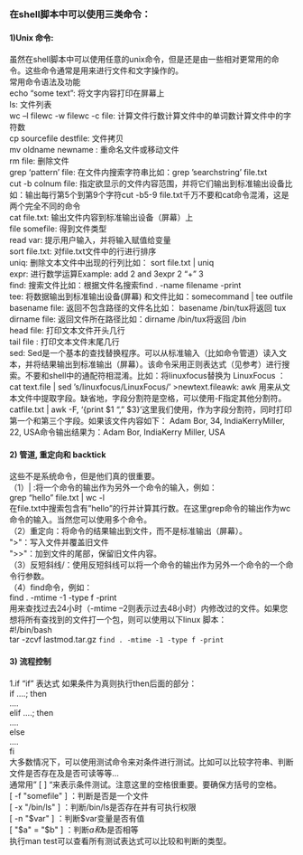 ### 在shell脚本中可以使用三类命令：
#### 1)Unix 命令:
 虽然在shell脚本中可以使用任意的unix命令，但是还是由一些相对更常用的命令。这些命令通常是用来进行文件和文字操作的。  
 常用命令语法及功能  
 echo “some text”: 将文字内容打印在屏幕上  
 ls: 文件列表  
 wc –l filewc -w filewc -c file: 计算文件行数计算文件中的单词数计算文件中的字符数  
 cp sourcefile destfile: 文件拷贝  
 mv oldname newname : 重命名文件或移动文件  
 rm file: 删除文件  
 grep ‘pattern’ file: 在文件内搜索字符串比如：grep ’searchstring’ file.txt  
 cut -b colnum file: 指定欲显示的文件内容范围，并将它们输出到标准输出设备比如：输出每行第5个到第9个字符cut -b5-9 file.txt千万不要和cat命令混淆，这是两个完全不同的命令  
 cat file.txt: 输出文件内容到标准输出设备（屏幕）上  
 file somefile: 得到文件类型  
 read var: 提示用户输入，并将输入赋值给变量  
 sort file.txt: 对file.txt文件中的行进行排序  
 uniq: 删除文本文件中出现的行列比如： sort file.txt | uniq  
 expr: 进行数学运算Example: add 2 and 3expr 2 “+” 3  
 find: 搜索文件比如：根据文件名搜索find . -name filename -print  
 tee: 将数据输出到标准输出设备(屏幕) 和文件比如：somecommand | tee outfile  
 basename file: 返回不包含路径的文件名比如： basename /bin/tux将返回 tux  
 dirname file: 返回文件所在路径比如：dirname /bin/tux将返回 /bin  
 head file: 打印文本文件开头几行  
 tail file : 打印文本文件末尾几行  
 sed: Sed是一个基本的查找替换程序。可以从标准输入（比如命令管道）读入文本，并将结果输出到标准输出（屏幕）。该命令采用正则表达式（见参考）进行搜索。不要和shell中的通配符相混淆。比如：将linuxfocus替换为 LinuxFocus ：cat text.file | sed ’s/linuxfocus/LinuxFocus/’ >newtext.fileawk: awk 用来从文本文件中提取字段。缺省地，字段分割符是空格，可以使用-F指定其他分割符。  
 catfile.txt | awk -F, ‘{print $1 “,” $3}’这里我们使用，作为字段分割符，同时打印第一个和第三个字段。如果该文件内容如下： Adam Bor, 34, IndiaKerryMiller, 22, USA命令输出结果为：Adam Bor, IndiaKerry Miller, USA  
#### 2) 管道, 重定向和 backtick
 这些不是系统命令，但是他们真的很重要。  
 （1）| :将一个命令的输出作为另外一个命令的输入，例如：  
 grep “hello” file.txt | wc -l  
 在file.txt中搜索包含有”hello”的行并计算其行数。在这里grep命令的输出作为wc命令的输入。当然您可以使用多个命令。  
 （2）重定向：将命令的结果输出到文件，而不是标准输出（屏幕）。  
 ">"：写入文件并覆盖旧文件  
 ">>"：加到文件的尾部，保留旧文件内容。  
 （3）反短斜线/：使用反短斜线可以将一个命令的输出作为另外一个命令的一个命令行参数。  
 （4）find命令，例如：  
 find . -mtime -1 -type f -print  
 用来查找过去24小时（-mtime –2则表示过去48小时）内修改过的文件。如果您想将所有查找到的文件打一个包，则可以使用以下linux 脚本：  
 #!/bin/bash  
 tar -zcvf lastmod.tar.gz `find . -mtime -1 -type f -print`  
#### 3) 流程控制
 1.if
  “if” 表达式 如果条件为真则执行then后面的部分：  
 if ….; then  
  ….  
  elif ….; then  
  ….  
  else  
  ….  
  fi  
  大多数情况下，可以使用测试命令来对条件进行测试。比如可以比较字符串、判断文件是否存在及是否可读等等…  
 通常用” [ ] “来表示条件测试。注意这里的空格很重要。要确保方括号的空格。  
 [ -f "somefile" ] ：判断是否是一个文件  
 [ -x "/bin/ls" ] ：判断/bin/ls是否存在并有可执行权限  
 [ -n "$var" ] ：判断$var变量是否有值  
 [ "$a" = "$b" ] ：判断$a和$b是否相等  
 执行man test可以查看所有测试表达式可以比较和判断的类型。  

